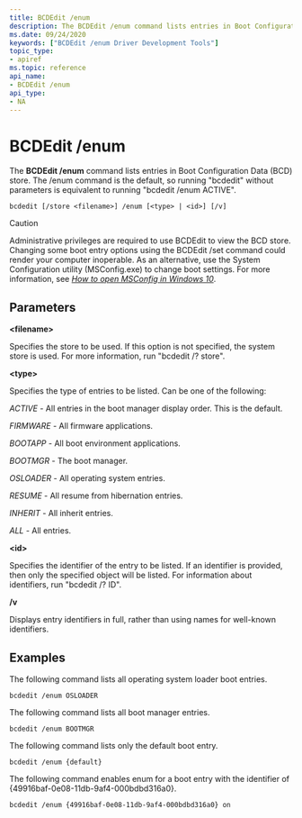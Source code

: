 ```yaml
---
title: BCDEdit /enum
description: The BCDEdit /enum command lists entries in Boot Configuration Data (BCD) store. 
ms.date: 09/24/2020
keywords: ["BCDEdit /enum Driver Development Tools"]
topic_type:
- apiref
ms.topic: reference
api_name:
- BCDEdit /enum
api_type:
- NA
---
```


# BCDEdit /enum


The **BCDEdit /enum** command lists entries in Boot Configuration Data (BCD) store. The /enum command is the default,
so running "bcdedit" without parameters is equivalent to running "bcdedit /enum ACTIVE".

```syntax
bcdedit [/store <filename>] /enum [<type> | <id>] [/v]
```

> [!CAUTION]
>Administrative privileges are required to use BCDEdit to view the BCD store. Changing some boot entry options using the BCDEdit /set command could render your computer inoperable. As an alternative, use the System Configuration utility (MSConfig.exe) to change boot settings. For more information, see *[How to open MSConfig in Windows 10](https://support.microsoft.com/help/4026130/windows-how-to-open-msconfig-in-windows-10)*.

## Parameters

**\<filename\>**

Specifies the store to be used. If this option is not specified, the system store is used. For more information, run "bcdedit /? store".

**\<type\>**

Specifies the type of entries to be listed. Can be one of the following:

*ACTIVE* - All entries in the boot manager display order. This is the default.

*FIRMWARE* - All firmware applications.

*BOOTAPP* - All boot environment applications.

*BOOTMGR* - The boot manager.

*OSLOADER* - All operating system entries.

*RESUME* - All resume from hibernation entries.

*INHERIT* - All inherit entries.

*ALL* - All entries.

**\<id\>**

Specifies the identifier of the entry to be listed.  If an identifier is provided, then only the specified object will be
listed. For information about identifiers, run "bcdedit /? ID".

**/v**

Displays entry identifiers in full, rather than using names for well-known identifiers.

## Examples

The following command lists all operating system loader boot entries.

`bcdedit /enum OSLOADER`

The following command lists all boot manager entries.

`bcdedit /enum BOOTMGR`

The following command lists only the default boot entry.

`bcdedit /enum {default}`

The following command enables enum for a boot entry with the identifier of {49916baf-0e08-11db-9af4-000bdbd316a0}.

`bcdedit /enum {49916baf-0e08-11db-9af4-000bdbd316a0} on`
